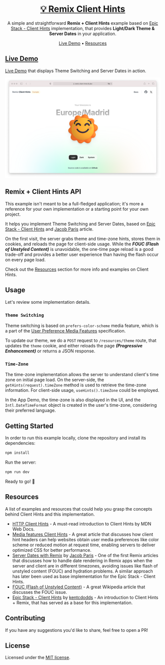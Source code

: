 <div align="center">
  <h1><a href="https://npm.im/remix-auth-totp">💡 Remix Client Hints</a></h1>
  <p>
    A simple and straightforward <strong>Remix + Client Hints</strong> example based on <a href="https://github.com/epicweb-dev/epic-stack/blob/main/docs/client-hints.md">Epic Stack - Client Hints</a> implementation, that provides <strong>Light/Dark Theme & Server Dates</strong> in your application.
  </p>
  <!-- <br /><br /> -->
  <div>
    <a href="https://remix-client-hints.fly.dev">Live Demo</a>
    •
    <a href="https://github.com/dev-xo/remix-client-hints/tree/main#resources">Resources</a>
  </div>
</div>

## [Live Demo](https://remix-client-hints.fly.dev)

[Live Demo](https://remix-client-hints.fly.dev) that displays Theme Switching and Server Dates in action.

[![Remix Auth TOTP](https://raw.githubusercontent.com/dev-xo/dev-xo/main/remix-client-hints/thumbnail.png)](https://remix-client-hints.fly.dev)

## Remix + Client Hints API

This example isn't meant to be a full-fledged application; it's more a reference for your own implementation or a starting point for your own project.

It helps you implement Theme Switching and Server Dates, based on [Epic Stack - Client Hints](https://github.com/epicweb-dev/epic-stack/blob/main/docs/client-hints.md) and [Jacob Paris](https://www.jacobparis.com/content/remix-ssr-dates) article.

On the first visit, the server grabs theme and time-zone hints, stores them in cookies, and reloads the page for client-side usage. While the **_FOUC (Flash of Unstyled Content)_** is unavoidable, the one-time page reload is a good trade-off and provides a better user experience than having the flash occur on every page load.

Check out the [Resources](#resources) section for more info and examples on Client Hints.

## Usage

Let's review some implementation details.

### `Theme Switching`

Theme switching is based on `prefers-color-scheme` media feature, which is a part of the [User Preference Media Features](https://web.dev/articles/user-preference-media-features-headers) specification.

To update our theme, we do a `POST` request to `/resources/theme` route, that updates the `theme` cookie, and either reloads the page **_(Progressive Enhancement)_** or returns a JSON response.

### `Time-Zone`

The time-zone implementation allows the server to understand client's time zone on initial page load. On the server-side, the `getHints(request).timeZone` method is used to retrieve the time-zone information. For client-side usage, `useHints().timeZone` could be employed.

In the App Demo, the time-zone is also displayed in the UI, and the `Intl.DateTimeFormat` object is created in the user's time-zone, considering their preferred language.

## Getting Started

In order to run this example locally, clone the repository and install its dependencies:

```sh
npm install
```

Run the server:

```sh
npm run dev
```

Ready to go! 🎉

## Resources

A list of examples and resources that could help you grasp the concepts behind Client Hints and this implementation.

- [HTTP Client Hints](https://developer.mozilla.org/en-US/docs/Web/HTTP/Client_hints) - A must-read introduction to Client Hints by MDN Web Docs.
- [Media features Client Hints](https://web.dev/articles/user-preference-media-features-headers) - A great article that discusses how client hint headers can help websites obtain user media preferences like color scheme or reduced motion at request time, enabling servers to deliver optimized CSS for better performance.
- [Server Dates with Remix](https://www.jacobparis.com/content/remix-ssr-dates) by [Jacob Paris](https://twitter.com/jacobmparis) - One of the first Remix articles that discusses how to handle date rendering in Remix apps when the server and client are in different timezones, avoiding issues like flash of unstyled content (FOUC) and hydration problems. A similar approach has later been used as base implementation for the Epic Stack - Client Hints.
- [FOUC (Flash of Unstyled Content)](https://en.wikipedia.org/wiki/Flash_of_unstyled_content) - A great Wikipedia article that discusses the FOUC issue.
- [Epic Stack - Client Hints](https://github.com/epicweb-dev/epic-stack/blob/main/docs/decisions/005-client-pref-cookies.md) by [kentcdodds](https://github.com/kentcdodds) - An introduction to Client Hints + Remix, that has served as a base for this implementation.

## Contributing

If you have any suggestions you'd like to share, feel free to open a PR!

## License

Licensed under the [MIT license](https://github.com/dev-xo/remix-auth-totp/blob/main/LICENSE).
